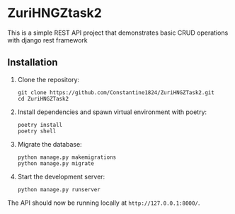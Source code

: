 # ZuriHNGZtask2

This is a simple REST API project that demonstrates basic CRUD operations with django rest framework

## Installation

1. Clone the repository:

   ```shell
   git clone https://github.com/Constantine1824/ZuriHNGZTask2.git
   cd ZuriHNGZTask2
   ```

2. Install dependencies and spawn virtual environment with poetry:

   ```shell
   poetry install
   poetry shell 
   ```


3. Migrate the database:

   ```shell
   python manage.py makemigrations
   python manage.py migrate
   ```


4. Start the development server:

   ```shell
   python manage.py runserver
   ```

The API should now be running locally at `http://127.0.0.1:8000/`.